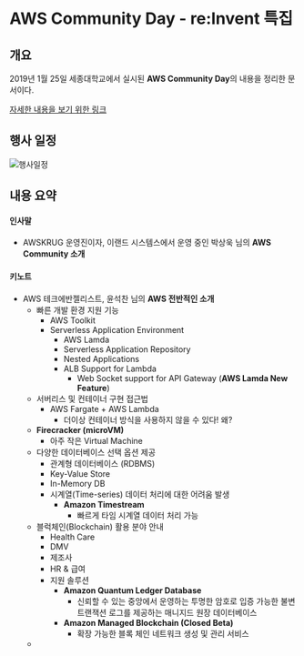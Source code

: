 # AWS Community Day - re:Invent 특집
## 개요

2019년 1월 25일 세종대학교에서 실시된 **AWS Community Day**의 내용을 정리한 문서이다.

[자세한 내용을 보기 위한 링크](https://pages.awscloud.com/aws-community-day-seoul-2019.html?trk=em_inv2&mkt_tok=eyJpIjoiT1RreU9EVTJNelpoTXpjMiIsInQiOiJZTzFsd0NVXC9iRE4rVEdJUXdcL21YODB5eWU2Q0RmMVNzYVREMlArUEFJeWdZdmNZZTQ2Vk1pcXhGN2FWeGZcL3YzaERsUWkxRUhkSm94NlI4cWVkdVFXem1nQVhRS3F4OThZK0FtbFhuZ2tEcmV0NnMzWU95QnQzK0lySnJkMUd4NE44SFo0N0JlTnJBamg2QkpZRlFYcGc9PSJ9)



## 행사 일정

![행사일정](https://awskrug.github.io/events/2019-communityday/agenda.png)



## 내용 요약

#### 인사말

- AWSKRUG 운영진이자, 이랜드 시스템스에서 운영 중인 박상욱 님의 **AWS Community 소개**



#### 키노트

- AWS 테크에반젤리스트, 윤석찬 님의 **AWS 전반적인 소개**
  - 빠른 개발 환경 지원 기능
    - AWS Toolkit
    - Serverless Application Environment
      - AWS Lamda
      - Serverless Application Repository
      - Nested Applications
      - ALB Support for Lambda
        - Web Socket support for API Gateway (**AWS Lamda New Feature**)
  - 서버리스 및 컨테이너 구현 접근법
    - AWS Fargate + AWS Lambda
      - 더이상 컨테이너 방식을 사용하지 않을 수 있다! 왜?
  - **Firecracker (microVM)**
    - 아주 작은 Virtual Machine
  - 다양한 데이터베이스 선택 옵션 제공
    - 관계형 데이터베이스 (RDBMS)
    - Key-Value Store
    - In-Memory DB
    - 시계열(Time-series) 데이터 처리에 대한 어려움 발생
      - **Amazon Timestream**
        - 빠르게 타임 시계열 데이터 처리 가능
  - 블럭체인(Blockchain) 활용 분야 안내
    - Health Care
    - DMV
    - 제조사
    - HR & 급여
    - 지원 솔루션
      - **Amazon Quantum Ledger Database**
        - 신뢰할 수 있는 중앙에서 운영하는 투명한 암호로 입증 가능한 불변 트랜잭션 로그를 제공하는 매니지드 원장 데이터베이스
      - **Amazon Managed Blockchain (Closed Beta)**
        - 확장 가능한 블록 체인 네트워크 생성 및 관리 서비스
  - 